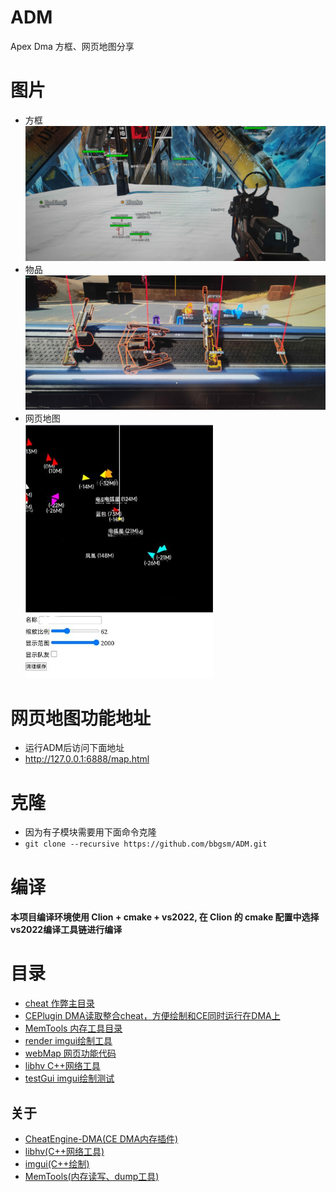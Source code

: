 # ADM
Apex Dma 方框、网页地图分享
# 图片

* 方框
<br> <img src="img/player.jpg" width="800">
* 物品
<br> <img src="img/object.jpg" width="800">
* 网页地图
<br> <img src="img/webMap.jpg" width="300">
# 网页地图功能地址
* 运行ADM后访问下面地址
* http://127.0.0.1:6888/map.html
# 克隆
* 因为有子模块需要用下面命令克隆
* `git clone --recursive https://github.com/bbgsm/ADM.git`

# 编译
#### 本项目编译环境使用 Clion + cmake + vs2022, 在 Clion 的 cmake 配置中选择vs2022编译工具链进行编译
# 目录
* [cheat 作弊主目录](cheat)
* [CEPlugin DMA读取整合cheat，方便绘制和CE同时运行在DMA上](CEPlugin)
* [MemTools 内存工具目录](MemTools)
* [render imgui绘制工具](render)
* [webMap 网页功能代码](webMap)
* [libhv C++网络工具](libhv)
* [testGui imgui绘制测试](testGui)
## 关于
* [CheatEngine-DMA(CE DMA内存插件)](https://github.com/Metick/CheatEngine-DMA)
* [libhv(C++网络工具)](https://github.com/ithewei/libhv)
* [imgui(C++绘制)](https://github.com/ocornut/imgui)
* [MemTools(内存读写、dump工具)](https://github.com/bbgsm/MemTools)
